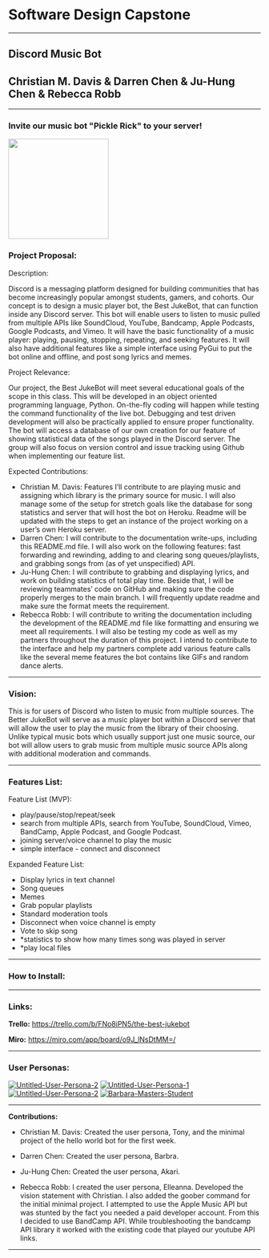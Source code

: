 # Software Design Capstone
***
## Discord Music Bot
## Christian M. Davis & Darren Chen & Ju-Hung Chen & Rebecca Robb
***

### Invite our music bot "Pickle Rick" to your server! 

[<img src="https://i.ibb.co/QPsSm4Q/output-onlinepngtools.png" width="200"/>](https://discord.com/api/oauth2/authorize?client_id=823424247862001664&permissions=8&scope=bot)


### Project Proposal: 
Description:

Discord is a messaging platform designed for building communities that has become increasingly popular amongst students, gamers, and cohorts. Our concept is to design a music player bot, the Best JukeBot, that can function inside any Discord server. This bot will enable users to listen to music pulled from multiple APIs like SoundCloud, YouTube, Bandcamp, Apple Podcasts, Google Podcasts, and Vimeo. It will have the basic functionality of a music player: playing, pausing, stopping, repeating, and seeking features. It will also have additional features like a simple interface using PyGui to put the bot online and offline, and post song lyrics and memes.

Project Relevance:

Our project, the Best JukeBot will meet several educational goals of the scope in this class. This will be developed in an object oriented programming language, Python. On-the-fly coding will happen while testing the command functionality of the live bot. Debugging and test driven development will also be practically applied to ensure proper functionality. The bot will access a database of our own creation for our feature of showing statistical data of the songs played in the Discord server. The group will also focus on version control and issue tracking using Github when implementing our feature list.

Expected Contributions:

- Christian M. Davis: 
Features I’ll contribute to are playing music and assigning which library is the primary source for music. I will also manage some of the setup for stretch goals like the database for song statistics and server that will host the bot on Heroku. Readme will be updated with the steps to get an instance of the project working on a user’s own Heroku server.
- Darren Chen: 
I will contribute to the documentation write-ups, including this README.md file. I will also work on the following features: fast forwarding and rewinding, adding to and clearing song queues/playlists, and grabbing songs from (as of yet unspecified) API.
- Ju-Hung Chen: 
I will contribute to grabbing and displaying lyrics, and work on building statistics of total play time. Beside that, I will be reviewing teammates’ code on GitHub and making sure the code properly merges to the main branch. I will frequently update readme and make sure the format meets the requirement.
- Rebecca Robb: 
I will contribute to writing the documentation including the development of the README.md file like formatting and ensuring we meet all requirements. I will also be testing my code as well as my partners throughout the duration of this project. I intend to contribute to the interface and help my partners complete add various feature calls like the several meme features the bot contains like GIFs and random dance alerts. 


***
### Vision:

This is for users of Discord who listen to music from multiple sources. The Better JukeBot
will serve as a music player bot within a Discord server that will allow the user to
play the music from the library of their choosing. Unlike typical music bots which usually 
support just one music source, our bot will allow users to grab music from multiple music
source APIs along with additional moderation and commands. 
***

### Features List:
Feature List (MVP):
- play/pause/stop/repeat/seek
- search from multiple APIs, search from YouTube, SoundCloud, Vimeo, BandCamp, Apple Podcast, and Google Podcast.
- joining server/voice channel to play the music
- simple interface - connect and disconnect
 
Expanded Feature List:
- Display lyrics in text channel
- Song queues
- Memes
- Grab popular playlists
- Standard moderation tools
- Disconnect when voice channel is empty
- Vote to skip song
- *statistics to show how many times song was played in server
- *play local files

***

### How to Install:

***
### Links: 

**Trello:**
https://trello.com/b/FNo8iPN5/the-best-jukebot

**Miro:**
https://miro.com/app/board/o9J_lNsDtMM=/
***
### User Personas:

<a href="https://ibb.co/kHBtx9M"><img src="https://i.ibb.co/0D2xcFQ/Untitled-User-Persona-2.png" alt="Untitled-User-Persona-2" border="0"></a>
<a href="https://ibb.co/cYxX70z"><img src="https://i.ibb.co/LNvh2m4/Untitled-User-Persona-1.png" alt="Untitled-User-Persona-1" border="0"></a>
<a href="https://ibb.co/MDc3rkz"><img src="https://i.ibb.co/99bC6Hx/Untitled-User-Persona-2.png" alt="Untitled-User-Persona-2" border="0"></a>
<a href="https://ibb.co/2Nk4j5M"><img src="https://i.ibb.co/xH7TM3g/Barbara-Masters-Student.png" alt="Barbara-Masters-Student" border="0" /></a>

***


**Contributions:**

* Christian M. Davis: Created the user persona, Tony, and the minimal project of the hello world bot for the first week.
    
* Darren Chen: Created the user persona, Barbra.
    
* Ju-Hung Chen: Created the user persona, Akari.
    
* Rebecca Robb: I created the user persona, Elleanna. Developed the vision statement with Christian. I also added the goober command for the initial minimal project. I attempted to use the Apple Music API but was stunted by the fact you needed a paid developer account. From this I decided to use BandCamp API. While troubleshooting the bandcamp API library it worked with the existing code that played our youtube API links. 

***
